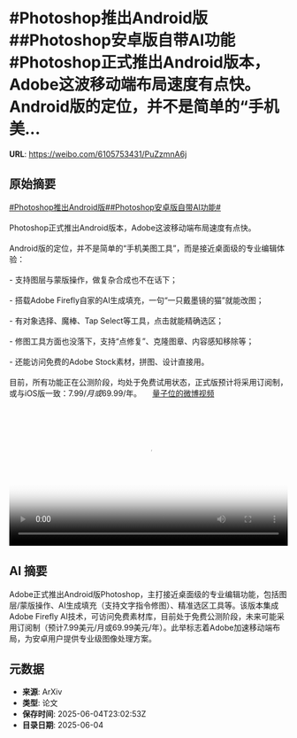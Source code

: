# #Photoshop推出Android版##Photoshop安卓版自带AI功能#Photoshop正式推出Android版本，Adobe这波移动端布局速度有点快。Android版的定位，并不是简单的“手机美...

**URL**: https://weibo.com/6105753431/PuZzmnA6j

## 原始摘要

<a href="https://m.weibo.cn/search?containerid=231522type%3D1%26t%3D10%26q%3D%23Photoshop%E6%8E%A8%E5%87%BAAndroid%E7%89%88%23&amp;extparam=%23Photoshop%E6%8E%A8%E5%87%BAAndroid%E7%89%88%23" data-hide=""><span class="surl-text">#Photoshop推出Android版#</span></a><a href="https://m.weibo.cn/search?containerid=231522type%3D1%26t%3D10%26q%3D%23Photoshop%E5%AE%89%E5%8D%93%E7%89%88%E8%87%AA%E5%B8%A6AI%E5%8A%9F%E8%83%BD%23&amp;extparam=%23Photoshop%E5%AE%89%E5%8D%93%E7%89%88%E8%87%AA%E5%B8%A6AI%E5%8A%9F%E8%83%BD%23" data-hide=""><span class="surl-text">#Photoshop安卓版自带AI功能#</span></a><br><br>Photoshop正式推出Android版本，Adobe这波移动端布局速度有点快。<br><br>Android版的定位，并不是简单的“手机美图工具”，而是接近桌面级的专业编辑体验：<br><br>- 支持图层与蒙版操作，做复杂合成也不在话下；<br><br>- 搭载Adobe Firefly自家的AI生成填充，一句“一只戴墨镜的猫”就能改图；<br><br>- 有对象选择、魔棒、Tap Select等工具，点击就能精确选区；<br><br>- 修图工具方面也没落下，支持“点修复”、克隆图章、内容感知移除等；<br><br>- 还能访问免费的Adobe Stock素材，拼图、设计直接用。<br><br>目前，所有功能正在公测阶段，均处于免费试用状态，正式版预计将采用订阅制，或与iOS版一致：$7.99/月或$69.99/年。 <a href="https://video.weibo.com/show?fid=1034:5173863768850473" data-hide=""><span class="url-icon"><img style="width: 1rem;height: 1rem" src="https://h5.sinaimg.cn/upload/2015/09/25/3/timeline_card_small_video_default.png" referrerpolicy="no-referrer"></span><span class="surl-text">量子位的微博视频</span></a><br clear="both"><div style="clear: both"></div><video controls="controls" poster="https://tvax2.sinaimg.cn/orj480/006Fd7o3ly1i23fai3myej30k00zkwfb.jpg" style="width: 100%"><source src="https://f.video.weibocdn.com/o0/T6HgHVdXlx08oMq3rqFi01041200nkw70E010.mp4?label=mp4_720p&amp;template=720x1280.24.0&amp;ori=0&amp;ps=1CwnkDw1GXwCQx&amp;Expires=1749081749&amp;ssig=qic03r0VvQ&amp;KID=unistore,video"><source src="https://f.video.weibocdn.com/o0/VPG7lHnVlx08oMq3slDy01041200dpBG0E010.mp4?label=mp4_hd&amp;template=540x960.24.0&amp;ori=0&amp;ps=1CwnkDw1GXwCQx&amp;Expires=1749081749&amp;ssig=kA7pnBIoh8&amp;KID=unistore,video"><source src="https://f.video.weibocdn.com/o0/QzAoDzZglx08oMq3Qf8s010412007mt00E010.mp4?label=mp4_ld&amp;template=360x640.24.0&amp;ori=0&amp;ps=1CwnkDw1GXwCQx&amp;Expires=1749081749&amp;ssig=eadZ62nVFp&amp;KID=unistore,video"><p>视频无法显示，请前往<a href="https://video.weibo.com/show?fid=1034%3A5173863768850473" target="_blank" rel="noopener noreferrer">微博视频</a>观看。</p></video>

## AI 摘要

Adobe正式推出Android版Photoshop，主打接近桌面级的专业编辑功能，包括图层/蒙版操作、AI生成填充（支持文字指令修图）、精准选区工具等。该版本集成Adobe Firefly AI技术，可访问免费素材库，目前处于免费公测阶段，未来可能采用订阅制（预计7.99美元/月或69.99美元/年）。此举标志着Adobe加速移动端布局，为安卓用户提供专业级图像处理方案。

## 元数据

- **来源**: ArXiv
- **类型**: 论文
- **保存时间**: 2025-06-04T23:02:53Z
- **目录日期**: 2025-06-04
